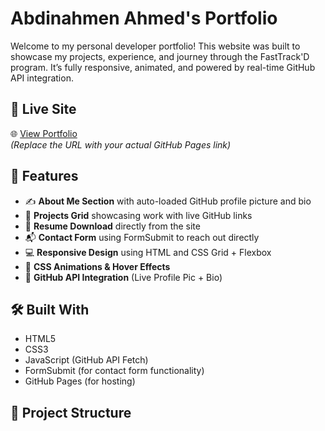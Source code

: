 # Abdinahmen Ahmed's Portfolio

Welcome to my personal developer portfolio! This website was built to showcase my projects, experience, and journey through the FastTrack'D program. It’s fully responsive, animated, and powered by real-time GitHub API integration.

## 🚀 Live Site

🌐 [View Portfolio](https://abdirahman-ai.github.io/portfolio/)  
*(Replace the URL with your actual GitHub Pages link)*

## 📌 Features

- ✍️ **About Me Section** with auto-loaded GitHub profile picture and bio
- 💼 **Projects Grid** showcasing work with live GitHub links
- 📄 **Resume Download** directly from the site
- 📬 **Contact Form** using FormSubmit to reach out directly
- 💻 **Responsive Design** using HTML and CSS Grid + Flexbox
- 🎨 **CSS Animations & Hover Effects**
- 🧠 **GitHub API Integration** (Live Profile Pic + Bio)

## 🛠️ Built With

- HTML5  
- CSS3  
- JavaScript (GitHub API Fetch)  
- FormSubmit (for contact form functionality)  
- GitHub Pages (for hosting)

## 📂 Project Structure

